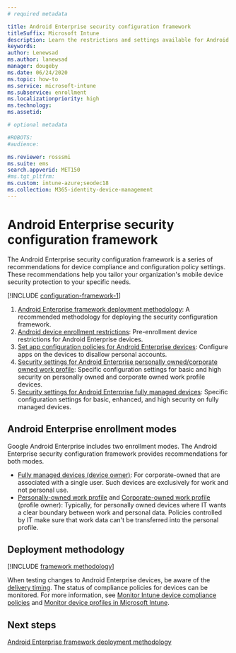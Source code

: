 ```yaml
---
# required metadata

title: Android Enterprise security configuration framework
titleSuffix: Microsoft Intune
description: Learn the restrictions and settings available for Android Enterprise device basic and high security.
keywords:
author: Lenewsad
ms.author: lanewsad
manager: dougeby
ms.date: 06/24/2020
ms.topic: how-to
ms.service: microsoft-intune
ms.subservice: enrollment
ms.localizationpriority: high
ms.technology:
ms.assetid: 

# optional metadata

#ROBOTS:
#audience:

ms.reviewer: rosssmi
ms.suite: ems
search.appverid: MET150
#ms.tgt_pltfrm:
ms.custom: intune-azure;seodec18
ms.collection: M365-identity-device-management
---
```


# Android Enterprise security configuration framework

The Android Enterprise security configuration framework is a series of recommendations for device compliance and configuration policy settings. These recommendations help you tailor your organization's mobile device security protection to your specific needs.

[!INCLUDE [configuration-framework-1](../includes/configuration-framework-1.md)]

1. [Android Enterprise framework deployment methodology](framework-deployment-methodology.md): A recommended methodology for deploying the security configuration framework.
2. [Android device enrollment restrictions](device-enrollment-restrictions.md): Pre-enrollment device restrictions for Android Enterprise devices.
3. [Set app configuration policies for Android Enterprise devices](android-app-configuration-policies.md): Configure apps on the devices to disallow personal accounts.
4. [Security settings for Android Enterprise personally owned/corporate owned work profile](android-work-profile-security-settings.md): Specific configuration settings for basic and high security on personally owned and corporate owned work profile devices.
5. [Security settings for Android Enterprise fully managed devices](android-fully-managed-security-settings.md): Specific configuration settings for basic, enhanced, and high security on fully managed devices.

## Android Enterprise enrollment modes

Google Android Enterprise includes two  enrollment modes. The Android Enterprise security configuration framework provides recommendations for both modes.
- [Fully managed devices (device owner)](android-fully-managed-enroll.md): For corporate-owned that are associated with a single user. Such devices are  exclusively for work and not personal use.
- [Personally-owned work profile](android-work-profile-enroll.md) and [Corporate-owned work profile](android-corporate-owned-work-profile-enroll.md) (profile owner): Typically, for personally owned devices where IT wants a clear boundary between work and personal data. Policies controlled by IT make sure that work data can't be transferred into the personal profile.  

## Deployment methodology  

[!INCLUDE [framework methodology](../includes/framework-deployment-methodology.md)]

When testing changes to Android Enterprise devices, be aware of the [delivery timing](../configuration/device-profile-troubleshoot.md#how-long-does-it-take-for-devices-to-get-a-policy-profile-or-app-after-they-are-assigned). The status of compliance policies for devices can be monitored. For more information, see [Monitor Intune device compliance policies](../protect/compliance-policy-monitor.md) and [Monitor device profiles in Microsoft Intune](../configuration/device-profile-monitor.md). 


## Next steps

[Android Enterprise framework deployment methodology](framework-deployment-methodology.md)